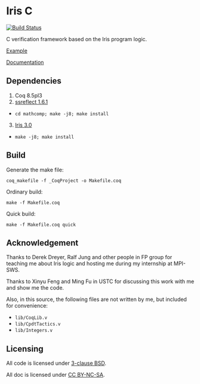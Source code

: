Iris C
=======

[![Build Status](https://travis-ci.org/izgzhen/iris-c-coq.svg?branch=master)](https://travis-ci.org/izgzhen/iris-c-coq)

C verification framework based on the Iris program logic.

[Example](theories/tests/swap.v)

[Documentation](doc/iris-c.pdf)

## Dependencies

1. Coq 8.5pl3
2. [ssreflect 1.6.1](https://github.com/math-comp/math-comp/archive/mathcomp-1.6.1.zip)
  - `cd mathcomp; make -j8; make install`
3. [Iris 3.0](https://gitlab.mpi-sws.org/FP/iris-coq/repository/archive.zip?ref=iris-3.0.0)
  - `make -j8; make install`

## Build

Generate the make file:

```
coq_makefile -f _CoqProject -o Makefile.coq
```

Ordinary build:

```
make -f Makefile.coq
```

Quick build:

```
make -f Makefile.coq quick
```

## Acknowledgement

Thanks to Derek Dreyer, Ralf Jung and other people in FP group
for teaching me about Iris logic and hosting me during my internship at MPI-SWS.

Thanks to Xinyu Feng and Ming Fu in USTC for discussing this work with me
and show me the code.

Also, in this source, the following files are not written by me,
but included for convenience:

- `lib/CoqLib.v`
- `lib/CpdtTactics.v`
- `lib/Integers.v`

## Licensing

All code is licensed under [3-clause BSD](https://opensource.org/licenses/BSD-3-Clause).

All doc is licensed under [CC BY-NC-SA](https://creativecommons.org/licenses/by-nc-sa/4.0/).
